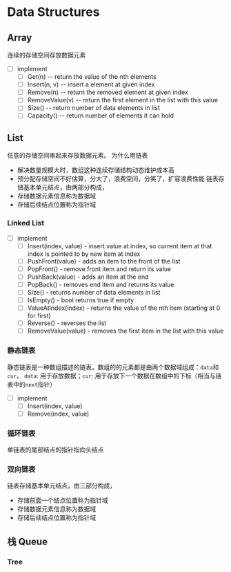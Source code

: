 # Data Structures
## Array
连续的存储空间存放数据元素
- [ ] implement
    - [ ] Get(n)    -- return the value of the nth elements 
    - [ ] Insert(n, v)  -- insert a element at given index
    - [ ] Remove(n)     -- return the removed element at given index
    - [ ] RemoveValue(v)     -- return the first element in the list with this value
    - [ ] Size()  -- return number of data elements in list
    - [ ] Capacity()  -- return number of elements it can hold
## List
任意的存储空间串起来存放数据元素。
为什么用链表
- 解决数量规模大时，数组这种连续存储结构动态维护成本高
- 预分配存储空间不好估算，分大了，浪费空间，分笑了，扩容浪费性能
链表存储基本单元结点，由两部分构成，
- 存储数据元素信息称为数据域
- 存储后续结点位置称为指针域
### Linked List
- [ ] implement
    - [ ] Insert(index, value) - insert value at index, so current item at that index is pointed to by new item at index
    - [ ] PushFront(value) - adds an item to the front of the list
    - [ ] PopFront() - remove front item and return its value
    - [ ] PushBack(value) - adds an item at the end
    - [ ] PopBack() - removes end item and returns its value
    - [ ] Size() - returns number of data elements in list
    - [ ] IsEmpty() - bool returns true if empty
    - [ ] ValueAtIndex(index) - returns the value of the nth item (starting at 0 for first)
    - [ ] Reverse() - reverses the list
    - [ ] RemoveValue(value) - removes the first item in the list with this value
### 静态链表
静态链表是一种数组描述的链表，数组的的元素都是由两个数据域组成：`data`和`cur`。
`data`: 用于存放数据；`cur`: 用于存放下一个数据在数组中的下标（相当与链表中的`next`指针）
- [ ] implement
    - [ ] Insert(index, value)
    - [ ] Remove(index, value)
### 循环链表
单链表的尾部结点的指针指向头结点
### 双向链表
链表存储基本单元结点，由三部分构成，
- 存储前面一个结点位置称为指针域
- 存储数据元素信息称为数据域
- 存储后续结点位置称为指针域

## 栈 Queue
### Tree